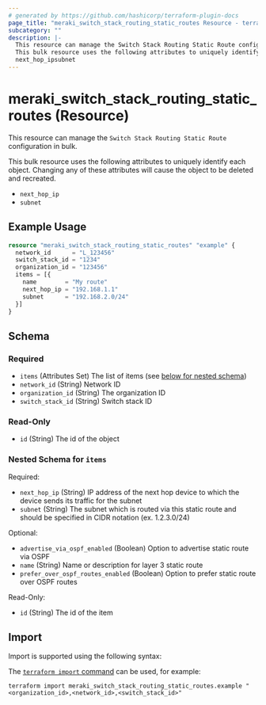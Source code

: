 ```yaml
---
# generated by https://github.com/hashicorp/terraform-plugin-docs
page_title: "meraki_switch_stack_routing_static_routes Resource - terraform-provider-meraki"
subcategory: ""
description: |-
  This resource can manage the Switch Stack Routing Static Route configuration in bulk.
  This bulk resource uses the following attributes to uniquely identify each object. Changing any of these attributes will cause the object to be deleted and recreated.
  next_hop_ipsubnet
---
```


# meraki_switch_stack_routing_static_routes (Resource)

This resource can manage the `Switch Stack Routing Static Route` configuration in bulk.

This bulk resource uses the following attributes to uniquely identify each object. Changing any of these attributes will cause the object to be deleted and recreated.
- `next_hop_ip`
- `subnet`

## Example Usage

```terraform
resource "meraki_switch_stack_routing_static_routes" "example" {
  network_id      = "L_123456"
  switch_stack_id = "1234"
  organization_id = "123456"
  items = [{
    name        = "My route"
    next_hop_ip = "192.168.1.1"
    subnet      = "192.168.2.0/24"
  }]
}
```

<!-- schema generated by tfplugindocs -->
## Schema

### Required

- `items` (Attributes Set) The list of items (see [below for nested schema](#nestedatt--items))
- `network_id` (String) Network ID
- `organization_id` (String) The organization ID
- `switch_stack_id` (String) Switch stack ID

### Read-Only

- `id` (String) The id of the object

<a id="nestedatt--items"></a>
### Nested Schema for `items`

Required:

- `next_hop_ip` (String) IP address of the next hop device to which the device sends its traffic for the subnet
- `subnet` (String) The subnet which is routed via this static route and should be specified in CIDR notation (ex. 1.2.3.0/24)

Optional:

- `advertise_via_ospf_enabled` (Boolean) Option to advertise static route via OSPF
- `name` (String) Name or description for layer 3 static route
- `prefer_over_ospf_routes_enabled` (Boolean) Option to prefer static route over OSPF routes

Read-Only:

- `id` (String) The id of the item

## Import

Import is supported using the following syntax:

The [`terraform import` command](https://developer.hashicorp.com/terraform/cli/commands/import) can be used, for example:

```shell
terraform import meraki_switch_stack_routing_static_routes.example "<organization_id>,<network_id>,<switch_stack_id>"
```
